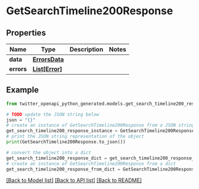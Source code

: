 # GetSearchTimeline200Response


## Properties

Name | Type | Description | Notes
------------ | ------------- | ------------- | -------------
**data** | [**ErrorsData**](ErrorsData.md) |  | 
**errors** | [**List[Error]**](Error.md) |  | 

## Example

```python
from twitter_openapi_python_generated.models.get_search_timeline200_response import GetSearchTimeline200Response

# TODO update the JSON string below
json = "{}"
# create an instance of GetSearchTimeline200Response from a JSON string
get_search_timeline200_response_instance = GetSearchTimeline200Response.from_json(json)
# print the JSON string representation of the object
print(GetSearchTimeline200Response.to_json())

# convert the object into a dict
get_search_timeline200_response_dict = get_search_timeline200_response_instance.to_dict()
# create an instance of GetSearchTimeline200Response from a dict
get_search_timeline200_response_from_dict = GetSearchTimeline200Response.from_dict(get_search_timeline200_response_dict)
```
[[Back to Model list]](../README.md#documentation-for-models) [[Back to API list]](../README.md#documentation-for-api-endpoints) [[Back to README]](../README.md)


